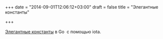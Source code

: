 +++
date = "2014-09-01T12:06:12+03:00"
draft = false
title = "Элегантные константы"

+++

<p><a href="https://blog.splice.com/iota-elegant-constants-golang/" style="line-height: 1.6em;">Элегантные константы</a><span style="line-height: 1.6em;"> в Go &nbsp;с помощью&nbsp;</span>iota<span style="line-height: 1.6em;">.</span></p>


